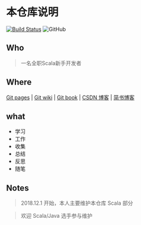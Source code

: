 # 本仓库说明

[![Build Status](https://travis-ci.org/jxnu-liguobin/cs-summary-reflection.svg?branch=master)](https://travis-ci.org/jxnu-liguobin/cs-summary-reflection)
![GitHub](https://img.shields.io/github/license/jxnu-liguobin/cs-summary-reflection.svg)

## Who

> 一名全职Scala新手开发者

## Where

[Git pages](http://dreamylost.cn/) | [Git wiki](https://github.com/jxnu-liguobin/cs-summary-reflection/wiki) | [Git book](https://dreamylost.gitbook.io) | [CSDN 博客](https://blog.csdn.net/qq_34446485) | [简书博客](https://www.nowcoder.com/759736)

## what

* 学习 
* 工作
* 收集 
* 总结 
* 反思 
* 随笔

## Notes

> 2018.12.1 开始，本人主要维护本仓库 Scala 部分

> 欢迎 Scala/Java 选手参与维护
